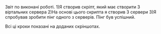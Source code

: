 Звіт по виконані роботі.
1)Я створив скріпт, який має створити 3 віртальних сервера
2)На основі цього скрипта я створив 3 сервери
3)Я спробував зробити пінг одного з серверів. Пінг був успішний.

Всі ці кроки показані на доданих скріншотах.